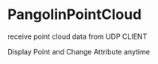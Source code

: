 # PangolinPointCloud

receive point cloud data from UDP CLIENT

Display Point and Change Attribute anytime
